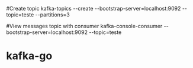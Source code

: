 #Create topic
kafka-topics --create --bootstrap-server=localhost:9092 --topic=teste --partitions=3

#View messages topic with consumer
kafka-console-consumer --bootstrap-server=localhost:9092 --topic=teste
# kafka-go
